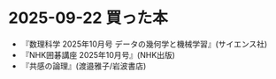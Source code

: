 # 2025-09-22 買った本

- 『数理科学 2025年10月号 データの幾何学と機械学習』(サイエンス社)
- 『NHK囲碁講座 2025年10月号』(NHK出版)
- 『共感の論理』(渡邉雅子/岩波書店)
